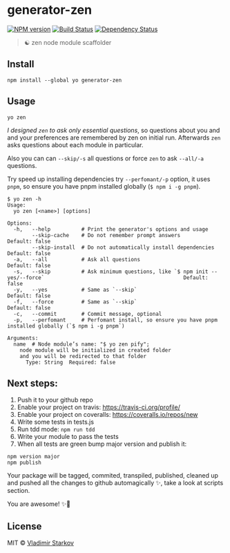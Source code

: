 # generator-zen

[![NPM version][npm-image]][npm-url]
[![Build Status][travis-image]][travis-url]
[![Dependency Status][depstat-image]][depstat-url]

> ☯ zen node module scaffolder

## Install

    npm install --global yo generator-zen

## Usage

    yo zen

_I designed `zen` to ask only essential questions_, so questions about
you and and your preferences are remembered by zen on initial run.
Afterwards `zen` asks questions about each module in particular.

Also you can can `--skip/-s` all questions or force `zen` to ask `--all/-a` questions.

Try speed up installing dependencies try `--perfomant/-p` option, it uses `pnpm`, so ensure you have pnpm installed globally (`$ npm i -g pnpm`).

    $ yo zen -h
    Usage:
      yo zen [<name>] [options]

    Options:
      -h,   --help          # Print the generator's options and usage
            --skip-cache    # Do not remember prompt answers                                                                     Default: false
            --skip-install  # Do not automatically install dependencies                                                          Default: false
      -a,   --all           # Ask all questions                                                                                  Default: false
      -s,   --skip          # Ask minimum questions, like `$ npm init --yes/--force`                                             Default: false
      -y,   --yes           # Same as `--skip`                                                                                   Default: false
      -f,   --force         # Same as `--skip`                                                                                   Default: false
      -c,   --commit        # Commit message, optional
      -p,   --perfomant     # Perfomant install, so ensure you have pnpm installed globally (`$ npm i -g pnpm`)

    Arguments:
      name  # Node module’s name: "$ yo zen pify";
    	node module will be initialized in created folder
    	and you will be redirected to that folder
          Type: String  Required: false

[pnpm]: https://github.com/rstacruz/pnpm

## Next steps:

1. Push it to your github repo
2. Enable your project on travis: https://travis-ci.org/profile/
3. Enable your project on coveralls: https://coveralls.io/repos/new
4. Write some tests in tests.js
5. Run tdd mode: `npm run tdd`
6. Write your module to pass the tests
7. When all tests are green bump major version and publish it:
  ```
  npm version major
  npm publish
  ```
  Your package will be tagged, commited, transpiled, published, cleaned up and pushed all the changes to github automagically ✨, take a look at scripts section.

You are awesome! ✨💫

## License

MIT © [Vladimir Starkov](https://iamstarkov.com/)

[npm-url]: https://npmjs.org/package/generator-zen
[npm-image]: https://img.shields.io/npm/v/generator-zen.svg?style=flat-square

[travis-url]: https://travis-ci.org/iamstarkov/generator-zen
[travis-image]: https://img.shields.io/travis/iamstarkov/generator-zen.svg?style=flat-square

[depstat-url]: https://david-dm.org/iamstarkov/generator-zen
[depstat-image]: https://david-dm.org/iamstarkov/generator-zen.svg?style=flat-square
